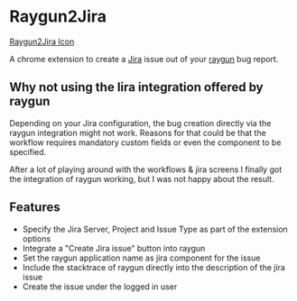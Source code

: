 # Raygun2Jira

[Raygun2Jira Icon](/logo.svg?raw=true)

A chrome extension to create a [Jira](https://de.atlassian.com/software/jira) issue out 
of your [raygun](https://raygun.io) bug report.
 
## Why not using the Iira integration offered by raygun

Depending on your Jira configuration, the bug creation directly via the raygun integration
might not work. Reasons for that could be that the workflow requires mandatory custom 
fields or even the component to be specified. 

After a lot of playing around with the workflows & jira screens I finally got the 
integration of raygun working, but I was not happy about the result. 

## Features

* Specify the Jira Server, Project and Issue Type as part of the extension options
* Integrate a "Create Jira issue" button into raygun
* Set the raygun application name as jira component for the issue
* Include the stacktrace of raygun directly into the description of the jira issue
* Create the issue under the logged in user 
